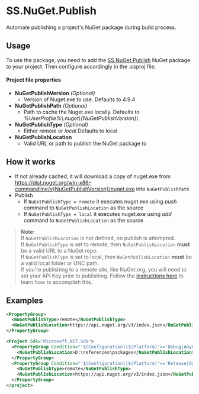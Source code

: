 # SS.NuGet.Publish

Automate publishing a project's NuGet package during build process.

## Usage

To use the package, you need to add the [SS.NuGet.Publish](https://www.nuget.org/packages/SS.NuGet.Publish/) NuGet package to your project. Then configure accordingly in the .csproj file.

#### Project file properties
* **NuGetPublishVersion** *(Optional)*
  - Version of Nuget.exe to use. Defaults to 4.9.4
* **NuGetPublishPath** *(Optional)*
  - Path to cache the Nuget.exe locally. Defaults to *%UserProfile%\\.nuget\\{NuGetPublishVersion}\\*
* **NuGetPublishType** *(Optional)*
  - Either *remote* or *local* Defaults to local
* **NuGetPublishLocation**
  - Valid URL or path to publish the NuGet package to

## How it works

- If not already cached, it will download a copy of nuget.exe from https://dist.nuget.org/win-x86-commandline/v{NuGetPublishVersion}/nuget.exe into `NuGetPublishPath`
- Publish
  - If `NuGetPublishType = remote` it executes nuget.exe using *push* command to `NuGetPublishLocation` as the source
  - If `NuGetPublishType = local` it executes nuget.exe using *add* command to `NuGetPublishLocation` as the source
  
> **Note:**  
> If `NuGetPublishLocation` is not defined, no publish is attempted.  
> If `NuGetPublishType` is set to remote, then `NuGetPublishLocation` **must** be a valid URL to a NuGet repo.  
> If `NuGetPublishType` is set to local, then `NuGetPublishLocation` **must** be a valid local folder or UNC path.  
> If you're publishing to a remote site, like NuGet.org, you will need to set your API Key prior to publishing. Follow the [instructions here](https://docs.microsoft.com/en-us/nuget/reference/cli-reference/cli-ref-setapikey) to learn how to accomplish this.

## Examples
```xml
<PropertyGroup>
  <NuGetPublishType>remote</NuGetPublishType>
  <NuGetPublishLocation>https://api.nuget.org/v3/index.json</NuGetPublishLocation>
</PropertyGroup>
```
```xml
<Project Sdk="Microsoft.NET.Sdk">
  <PropertyGroup Condition="'$(Configuration)|$(Platform)'=='Debug|AnyCPU'">
    <NuGetPublishLocation>D:\references\packages</NuGetPublishLocation>
  </PropertyGroup>
  <PropertyGroup Condition="'$(Configuration)|$(Platform)'=='Release|AnyCPU'">
    <NuGetPublishType>remote</NuGetPublishType>
    <NuGetPublishLocation>https://api.nuget.org/v3/index.json</NuGetPublishLocation>
  </PropertyGroup>
</project>
```

